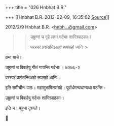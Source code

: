 +++
title = "026 Hnbhat B.R."

+++
[[Hnbhat B.R.	2012-02-09, 16:35:02 [Source](https://groups.google.com/g/bvparishat/c/bGxE4ZjKQYo)]]



  
  

2012/2/9 Hnbhat B.R. \<[hnbh...@gmail.com]()\>

  

> 
> > उष्ट्राणां च गृहे लग्नं गर्दभाः शान्तिपाठकाः l
> > 
> > 
> > परस्परं प्रशंसन्ति*अहो रूपं*अहो ध्वनिः >
> 
> > 
> >   
> > 

  

क्षमा याचे।

उष्ट्राणां च विवाहेषु गीतं गायन्ति गर्दभाः । ७२७६-२

परस्परं प्रशंसन्तिअहो रूपमहो ध्वनिः॥  
  

इति समीचीनः पाठः। महासुभाषितसंग्रहे। पूर्वार्धमन्यथान्यथा पठन्ति -

  

उष्ट्राणां च विवाहेषु गर्दभाः शान्तिपाठकाः।

इति च। बहुधा दृश्यते।





